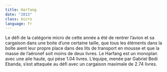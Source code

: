 ```yaml
---
title: Harfang
date: "2013"
class: micro
language: fr
---
```

Le défi de la catégorie micro de cette année a été de rentrer l’avion et sa cargaison dans une boite d’une certaine taille, que tous les éléments dans la boîte aient leur propre place dans des lits de transport en mousse et que la masse de l’aéronef soit moins de deux livres. Le Harfang est un monoplan avec une aile haute, qui pèse 1.04 livres. L’équipe, menée par Gabriel Bedi Ebanda, s’est attaquée au défi avec un cargaison maximale de 2.74 livres.